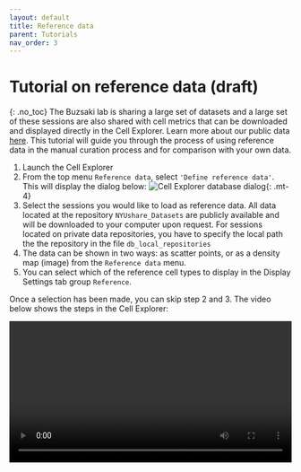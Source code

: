 ```yaml
---
layout: default
title: Reference data
parent: Tutorials
nav_order: 3
---
```

# Tutorial on reference data (draft)
{: .no_toc}
The Buzsaki lab is sharing a large set of datasets and a large set of these sessions are also shared with cell metrics that can be downloaded and displayed directly in the Cell Explorer. Learn more about our public data [here](https://buzsakilab.com/wp/2018/10/29/public-datasets/). This tutorial will guide you through the process of using reference data in the manual curation process and for comparison with your own data.

1. Launch the Cell Explorer
2. From the top menu `Reference data`, select `'Define reference data'`. This will display the dialog below:
![Cell Explorer database dialog](https://buzsakilab.com/wp/wp-content/uploads/2019/11/Cell-Explorer-database-dialog-1.png){: .mt-4}
3. Select the sessions you would like to load as reference data. All data located at the repository `NYUshare_Datasets` are publicly available and will be downloaded to your computer upon request. For sessions located on private data repositories, you have to specify the local path the the repository in the file `db_local_repositories`
4. The data can be shown in two ways: as scatter points, or as a density map (image) from the `Reference data` menu.
5. You can select which of the reference cell types to display in the Display Settings tab group `Reference`.

Once a selection has been made, you can skip step 2 and 3. The video below shows the steps in the Cell Explorer:

<video width="100%" height="auto" controls="controls">
  <source src="https://buzsakilab.com/wp/wp-content/uploads/2020/01/ReferenceDataTutorial.mp4" type="video/mp4">
</video>
